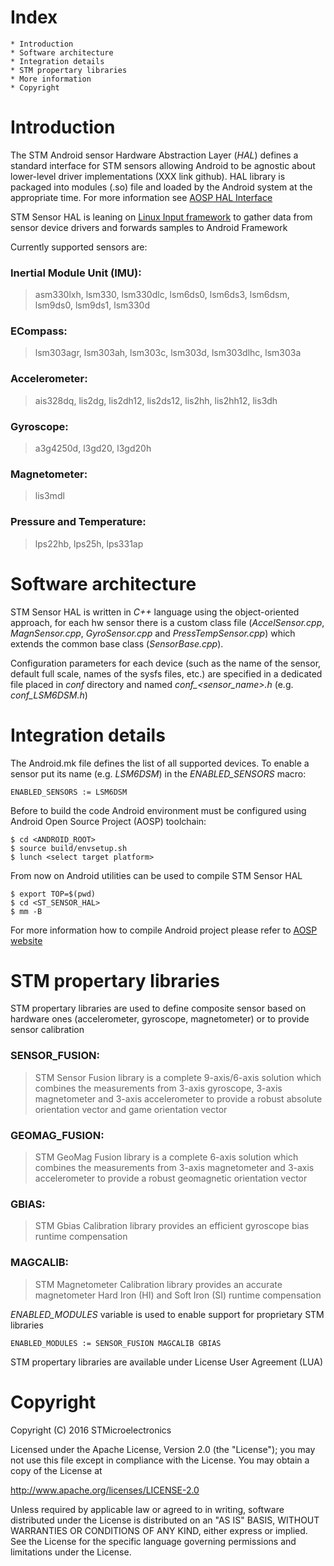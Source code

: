 Index
=====
	* Introduction
	* Software architecture
	* Integration details
	* STM propertary libraries
	* More information
	* Copyright


Introduction
=========
The STM Android sensor Hardware Abstraction Layer (*HAL*) defines a standard interface for STM sensors allowing Android to be agnostic about lower-level driver implementations (XXX link github). HAL library is packaged into modules (.so) file and loaded by the Android system at the appropriate time. For more information see [AOSP HAL Interface](https://source.android.com/devices/sensors/hal-interface.html) 

STM Sensor HAL is leaning on [Linux Input framework](https://git.kernel.org/cgit/linux/kernel/git/torvalds/linux.git/tree/Documentation/input) to gather data from sensor device drivers and forwards samples to Android Framework

Currently supported sensors are:

### Inertial Module Unit (IMU):

> asm330lxh, lsm330, lsm330dlc, lsm6ds0,  lsm6ds3, lsm6dsm, lsm9ds0, lsm9ds1, lsm330d

### ECompass:

> lsm303agr, lsm303ah, lsm303c, lsm303d, lsm303dlhc, lsm303a

### Accelerometer:

> ais328dq, lis2dg, lis2dh12, lis2ds12, lis2hh, lis2hh12, lis3dh

### Gyroscope:

> a3g4250d, l3gd20, l3gd20h

### Magnetometer:

> lis3mdl

### Pressure and Temperature:

> lps22hb, lps25h, lps331ap


Software architecture
===============
STM Sensor HAL is written in *C++* language using the object-oriented approach, for each hw sensor there is a custom class file (*AccelSensor.cpp*, *MagnSensor.cpp*, *GyroSensor.cpp* and *PressTempSensor.cpp*) which extends the common base class (*SensorBase.cpp*).

Configuration parameters for each device (such as the name of the sensor, default full scale, names of the sysfs files, etc.) are specified in a dedicated file placed in *conf* directory and named *conf_<sensor_name\>.h* (e.g. *conf_LSM6DSM.h*)


Integration details
=============

The Android.mk file defines the list of all supported devices. To enable a sensor put its name (e.g. *LSM6DSM*) in the *ENABLED_SENSORS* macro:

	ENABLED_SENSORS := LSM6DSM

Before to build the code Android environment must be configured using Android Open Source Project (AOSP) toolchain:

    $ cd <ANDROID_ROOT>
    $ source build/envsetup.sh
    $ lunch <select target platform>

From now on Android utilities can be used to compile STM Sensor HAL

    $ export TOP=$(pwd)
    $ cd <ST_SENSOR_HAL>
    $ mm -B
    
For more information how to compile Android project please refer to [AOSP website](https://source.android.com/source/requirements.html) 


STM propertary libraries
================

STM propertary libraries are used to define composite sensor based on hardware ones (accelerometer, gyroscope, magnetometer) or to provide sensor calibration

### SENSOR_FUSION:
> STM Sensor Fusion library is a complete 9-axis/6-axis solution which combines the measurements from 3-axis gyroscope, 3-axis magnetometer and 3-axis accelerometer to provide a robust absolute orientation vector and game orientation vector

### GEOMAG_FUSION:
>  STM GeoMag Fusion library is a complete 6-axis solution which combines the measurements from 3-axis magnetometer and 3-axis accelerometer to provide a robust geomagnetic orientation vector

### GBIAS:
> STM Gbias Calibration library provides an efficient gyroscope bias runtime compensation

### MAGCALIB:
> STM Magnetometer Calibration library provides an accurate magnetometer Hard Iron (HI) and Soft Iron (SI) runtime compensation

*ENABLED_MODULES* variable is used to enable support for proprietary STM libraries

	ENABLED_MODULES := SENSOR_FUSION MAGCALIB GBIAS

STM propertary libraries are available under License User Agreement (LUA)


Copyright
========
Copyright (C) 2016 STMicroelectronics

Licensed under the Apache License, Version 2.0 (the "License");
you may not use this file except in compliance with the License.
You may obtain a copy of the License at

http://www.apache.org/licenses/LICENSE-2.0

Unless required by applicable law or agreed to in writing, software
distributed under the License is distributed on an "AS IS" BASIS,
WITHOUT WARRANTIES OR CONDITIONS OF ANY KIND, either express or implied.
See the License for the specific language governing permissions and
limitations under the License.